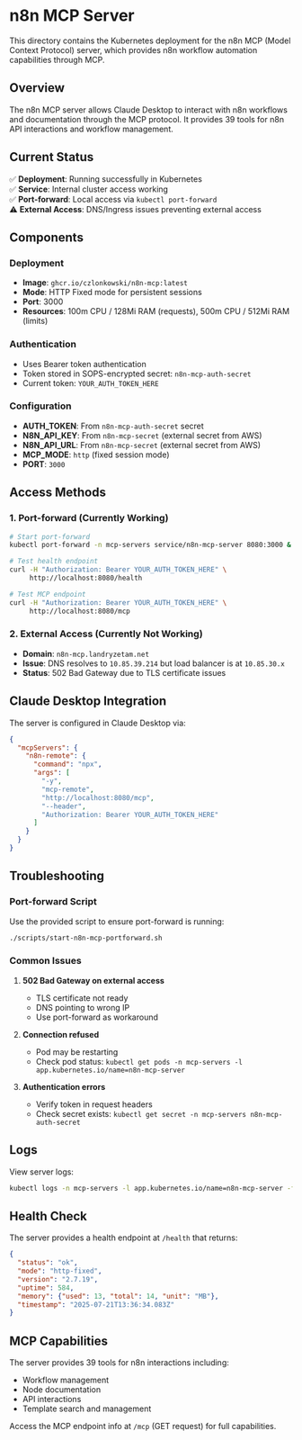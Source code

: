 # n8n MCP Server

This directory contains the Kubernetes deployment for the n8n MCP (Model Context Protocol) server, which provides n8n workflow automation capabilities through MCP.

## Overview

The n8n MCP server allows Claude Desktop to interact with n8n workflows and documentation through the MCP protocol. It provides 39 tools for n8n API interactions and workflow management.

## Current Status

✅ **Deployment**: Running successfully in Kubernetes  
✅ **Service**: Internal cluster access working  
✅ **Port-forward**: Local access via `kubectl port-forward`  
⚠️ **External Access**: DNS/Ingress issues preventing external access  

## Components

### Deployment
- **Image**: `ghcr.io/czlonkowski/n8n-mcp:latest`
- **Mode**: HTTP Fixed mode for persistent sessions
- **Port**: 3000
- **Resources**: 100m CPU / 128Mi RAM (requests), 500m CPU / 512Mi RAM (limits)

### Authentication
- Uses Bearer token authentication
- Token stored in SOPS-encrypted secret: `n8n-mcp-auth-secret`
- Current token: `YOUR_AUTH_TOKEN_HERE`

### Configuration
- **AUTH_TOKEN**: From `n8n-mcp-auth-secret` secret
- **N8N_API_KEY**: From `n8n-mcp-secret` (external secret from AWS)
- **N8N_API_URL**: From `n8n-mcp-secret` (external secret from AWS)
- **MCP_MODE**: `http` (fixed session mode)
- **PORT**: `3000`

## Access Methods

### 1. Port-forward (Currently Working)
```bash
# Start port-forward
kubectl port-forward -n mcp-servers service/n8n-mcp-server 8080:3000 &

# Test health endpoint
curl -H "Authorization: Bearer YOUR_AUTH_TOKEN_HERE" \
     http://localhost:8080/health

# Test MCP endpoint
curl -H "Authorization: Bearer YOUR_AUTH_TOKEN_HERE" \
     http://localhost:8080/mcp
```

### 2. External Access (Currently Not Working)
- **Domain**: `n8n-mcp.landryzetam.net`
- **Issue**: DNS resolves to `10.85.39.214` but load balancer is at `10.85.30.x`
- **Status**: 502 Bad Gateway due to TLS certificate issues

## Claude Desktop Integration

The server is configured in Claude Desktop via:

```json
{
  "mcpServers": {
    "n8n-remote": {
      "command": "npx",
      "args": [
        "-y",
        "mcp-remote",
        "http://localhost:8080/mcp",
        "--header",
        "Authorization: Bearer YOUR_AUTH_TOKEN_HERE"
      ]
    }
  }
}
```

## Troubleshooting

### Port-forward Script
Use the provided script to ensure port-forward is running:
```bash
./scripts/start-n8n-mcp-portforward.sh
```

### Common Issues

1. **502 Bad Gateway on external access**
   - TLS certificate not ready
   - DNS pointing to wrong IP
   - Use port-forward as workaround

2. **Connection refused**
   - Pod may be restarting
   - Check pod status: `kubectl get pods -n mcp-servers -l app.kubernetes.io/name=n8n-mcp-server`

3. **Authentication errors**
   - Verify token in request headers
   - Check secret exists: `kubectl get secret -n mcp-servers n8n-mcp-auth-secret`

## Logs

View server logs:
```bash
kubectl logs -n mcp-servers -l app.kubernetes.io/name=n8n-mcp-server -f
```

## Health Check

The server provides a health endpoint at `/health` that returns:
```json
{
  "status": "ok",
  "mode": "http-fixed",
  "version": "2.7.19",
  "uptime": 584,
  "memory": {"used": 13, "total": 14, "unit": "MB"},
  "timestamp": "2025-07-21T13:36:34.083Z"
}
```

## MCP Capabilities

The server provides 39 tools for n8n interactions including:
- Workflow management
- Node documentation
- API interactions
- Template search and management

Access the MCP endpoint info at `/mcp` (GET request) for full capabilities.
